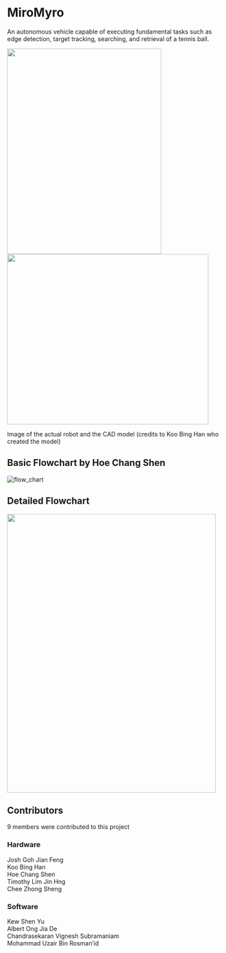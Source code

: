 # MiroMyro

An autonomous vehicle capable of executing fundamental tasks such as edge detection, target tracking, searching, and retrieval of a tennis ball.

<img src="https://user-images.githubusercontent.com/57441569/231122240-1203ee2d-332b-40a3-9048-9c6c1ac2e810.jpg" width="360" height="480"><img src="https://user-images.githubusercontent.com/57441569/231928155-a410a164-19c2-4b0c-89cc-3b0b31780cf7.png" width="470" height="398">

Image of the actual robot and the CAD model (credits to Koo Bing Han who created the model)

## Basic Flowchart by Hoe Chang Shen
![flow_chart](https://user-images.githubusercontent.com/57441569/231927189-4169958a-68ae-42dc-a017-3f08c7f294c5.jpg)

## Detailed Flowchart
<img src="https://user-images.githubusercontent.com/57441569/231929405-7a96ccea-9b8e-4f33-ab72-93751bdb45c5.png" width="487" height="651">

## Contributors
9 members were contributed to this project

### Hardware
Josh Goh Jian Feng \
Koo Bing Han \
Hoe Chang Shen \
Timothy Lim Jin Hng \
Chee Zhong Sheng

### Software
Kew Shen Yu \
Albert Ong Jia De \
Chandrasekaran Vignesh Subramaniam \
Mohammad Uzair Bin Rosman’id
